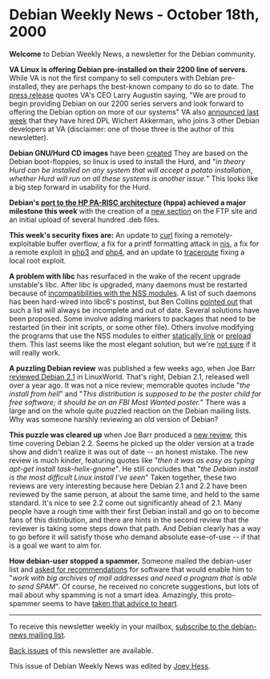 
Debian Weekly News - October 18th, 2000
=======================================



**Welcome** to Debian Weekly News, a newsletter for the Debian community.




**VA Linux is offering Debian pre-installed on their 2200 line of servers.**
While VA is not the first company to sell computers with Debian
pre-installed, they are perhaps the best-known company to do so to date.
The [press
release](http://biz.yahoo.com/bw/001011/bw0094.html) quotes VA's CEO Larry Augustin saying, "We are proud to
begin providing Debian on our 2200 series servers and look forward to
offering the Debian option on more of our systems"
VA also [announced last week](http://linuxpr.com/releases/2647.html)
that they have hired DPL Wichert Akkerman, who joins 3 other Debian
developers at VA (disclaimer: one of those three is the author of this
newsletter).




**Debian GNU/Hurd CD images** have been
[created](https://lists.debian.org/debian-cd-0010/msg00030.html)
They are based on the Debian boot-floppies,
so linux is used to install the Hurd, and "*in theory Hurd can be installed
on any system that will accept a potato installation, whether Hurd will run
on all these systems is another issue.*" This looks like a big step forward
in usability for the Hurd.





**Debian's [port to the HP PA-RISC
architecture](https://www.debian.org/ports/hppa/) (hppa) achieved a major milestone this week** with the
creation of a [new section](https://bugs.debian.org/74919) on
the FTP site and an initial upload of several hundred .deb files.




**This week's security fixes are:** An update to
[curl](https://www.debian.org/security/2000/20001013a) fixing a
remotely-exploitable buffer overflow, a fix for a printf formatting attack
in [nis](https://www.debian.org/security/2000/20001014), a fix for a remote
exploit in [php3](https://www.debian.org/security/2000/20001014a) and
[php4](https://www.debian.org/security/2000/20001014b), and an update to
[traceroute](https://www.debian.org/security/2000/20001013) fixing a local
root exploit.




**A problem with libc** has resurfaced in the wake of the recent upgrade
unstable's libc. After libc is upgraded, many daemons must be restarted
because of [incompatibilities with the NSS modules](https://lists.debian.org/debian-devel-0010/msg01148.html). A list of such daemons has been
hard-wired into libc6's postinst, but Ben Collins
[pointed
out](https://lists.debian.org/debian-devel-0010/msg01117.html) that such a list will always be incomplete and out of date. Several
solutions have been proposed. Some involve adding markers to packages that
need to be restarted (in their init scripts, or some other file). Others
involve modifying the programs that use the NSS modules to either
[statically
link](https://lists.debian.org/debian-devel-0010/msg01202.html) or
[preload](https://lists.debian.org/debian-devel-0010/msg01218.html)
them. This last seems like the most elegant solution, but we're
[not sure](https://lists.debian.org/debian-devel-0010/msg01228.html)
if it will really work.




**A puzzling Debian review** was published a few weeks ago, when Joe Barr
[reviewed Debian 2.1](http://www.linuxworld.com/linuxworld/lw-2000-09/lw-09-vcontrol_2.html) in LinuxWorld. That's right, Debian 2.1, released
well over a year ago. It was not a nice review; memorable quotes include
"*the install from hell*" and "*This distribution is supposed to be
the poster child for free software; it should be on an FBI Most Wanted
poster.*" There was a large and on the whole quite puzzled reaction on
the Debian mailing lists. Why was someone harshly reviewing an old version
of Debian?




**This puzzle was cleared up** when Joe Barr produced a
[new review](http://www.linuxworld.com/linuxworld/lw-2000-10/lw-10-vcontrol_2.html), this time covering Debian 2.2. Seems he picked up the older
version at a trade show and didn't realize it was out of date -- an honest
mistake. The new review is much kinder, featuring quotes like
"*then it was as easy as typing apt-get install task-helix-gnome*". He
still concludes that "*the Debian install is the most difficult Linux
install I've seen*" Taken together, these two reviews are very
interesting because here Debian 2.1 and 2.2 have been reviewed by the same
person, at about the same time, and held to the same standard. It's nice to
see 2.2 come out significantly ahead of 2.1. Many people have a rough time
with their first Debian install and go on to become fans of this
distribution, and there are hints in the second review that the reviewer is
taking some steps down that path. And Debian clearly has a way to go before
it will satisfy those who demand absolute ease-of-use -- if that is a goal
we want to aim for.




**How debian-user stopped a spammer.** Someone mailed the debian-user
list and [asked for recommendations](https://lists.debian.org/debian-user-0010/msg01796.html) for software that would enable him to
"*work with big archives of mail addresses and need a program that is able to
send SPAM*". Of course, he received no concrete suggestions, but
lots of mail about why spamming is not a smart idea. Amazingly, this
proto-spammer seems to have
[taken that
advice to heart](https://lists.debian.org/debian-user-0010/msg01956.html).





---



 To receive this newsletter weekly in your mailbox, [subscribe to the debian-news mailing list](https://lists.debian.org/debian-news/).



[Back issues](https://www.debian.org/News/weekly/) of this newsletter are available.



This issue of Debian Weekly News was edited by [Joey Hess](mailto:dwn@debian.org).




